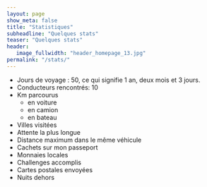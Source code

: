 ```yaml
---
layout: page
show_meta: false
title: "Statistiques"
subheadline: "Quelques stats"
teaser: "Quelques stats"
header:
   image_fullwidth: "header_homepage_13.jpg"
permalink: "/stats/"
---
```


<ul>
<li>Jours de voyage : 50, ce qui signifie 1 an, deux mois et 3 jours.</li>
<li>Conducteurs rencontrés: 10</li>
<li>Km parcourus
<ul>
<li>en voiture</li>
<li>en camion</li>
<li>en bateau</li>
</ul>
</li>
<li>Villes visitées</li>
<li>Attente la plus longue</li>
<li>Distance maximum dans le même véhicule</li>
<li>Cachets sur mon passeport</li>
<li>Monnaies locales</li>
<li>Challenges accomplis</li>
<li>Cartes postales envoyées</li>
<li>Nuits dehors</li>
</ul>
